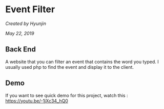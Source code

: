 # Event Filter

*Created by Hyunjin*

*May 22, 2019* 

## Back End

A website that you can filter an event that contains the word you typed.
I usually used php to find the event and display it to the client.

## Demo

If you want to see quick demo for this project, watch this : https://youtu.be/-1jXc34_hQ0
